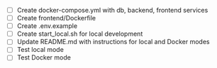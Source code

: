 - [ ] Create docker-compose.yml with db, backend, frontend services
- [ ] Create frontend/Dockerfile
- [ ] Create .env.example
- [ ] Create start_local.sh for local development
- [ ] Update README.md with instructions for local and Docker modes
- [ ] Test local mode
- [ ] Test Docker mode
